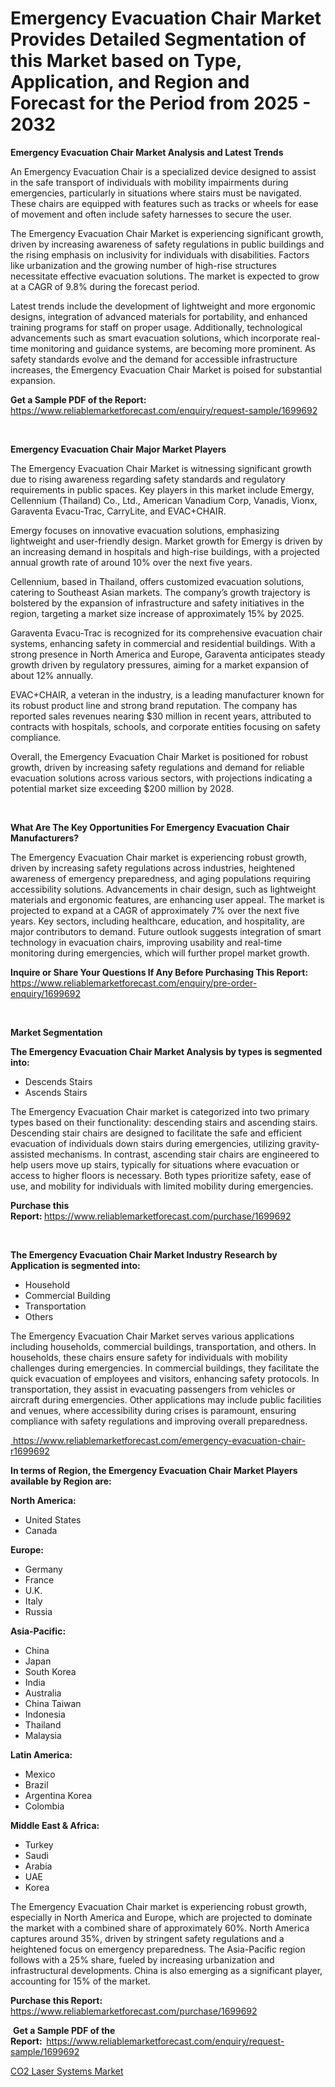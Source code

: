 <p><h1>Emergency Evacuation Chair Market Provides Detailed Segmentation of this Market based on Type, Application, and Region and Forecast for the Period from 2025 - 2032</h1></p><p><strong>Emergency Evacuation Chair Market Analysis and Latest Trends</strong></p>
<p><p>An Emergency Evacuation Chair is a specialized device designed to assist in the safe transport of individuals with mobility impairments during emergencies, particularly in situations where stairs must be navigated. These chairs are equipped with features such as tracks or wheels for ease of movement and often include safety harnesses to secure the user.</p><p>The Emergency Evacuation Chair Market is experiencing significant growth, driven by increasing awareness of safety regulations in public buildings and the rising emphasis on inclusivity for individuals with disabilities. Factors like urbanization and the growing number of high-rise structures necessitate effective evacuation solutions. The market is expected to grow at a CAGR of 9.8% during the forecast period. </p><p>Latest trends include the development of lightweight and more ergonomic designs, integration of advanced materials for portability, and enhanced training programs for staff on proper usage. Additionally, technological advancements such as smart evacuation solutions, which incorporate real-time monitoring and guidance systems, are becoming more prominent. As safety standards evolve and the demand for accessible infrastructure increases, the Emergency Evacuation Chair Market is poised for substantial expansion.</p></p>
<p><strong>Get a Sample PDF of the Report:&nbsp;</strong> <a href="https://www.reliablemarketforecast.com/enquiry/request-sample/1699692?utm_campaign=1893&utm_medium=2&utm_source=Github&utm_content=ia&utm_term=19022025&utm_id=emergency-evacuation-chair">https://www.reliablemarketforecast.com/enquiry/request-sample/1699692</a></p>
<p>&nbsp;</p>
<p><strong>Emergency Evacuation Chair Major Market Players</strong></p>
<p><p>The Emergency Evacuation Chair Market is witnessing significant growth due to rising awareness regarding safety standards and regulatory requirements in public spaces. Key players in this market include Emergy, Cellennium (Thailand) Co., Ltd., American Vanadium Corp, Vanadis, Vionx, Garaventa Evacu-Trac, CarryLite, and EVAC+CHAIR. </p><p>Emergy focuses on innovative evacuation solutions, emphasizing lightweight and user-friendly design. Market growth for Emergy is driven by an increasing demand in hospitals and high-rise buildings, with a projected annual growth rate of around 10% over the next five years.</p><p>Cellennium, based in Thailand, offers customized evacuation solutions, catering to Southeast Asian markets. The company’s growth trajectory is bolstered by the expansion of infrastructure and safety initiatives in the region, targeting a market size increase of approximately 15% by 2025.</p><p>Garaventa Evacu-Trac is recognized for its comprehensive evacuation chair systems, enhancing safety in commercial and residential buildings. With a strong presence in North America and Europe, Garaventa anticipates steady growth driven by regulatory pressures, aiming for a market expansion of about 12% annually.</p><p>EVAC+CHAIR, a veteran in the industry, is a leading manufacturer known for its robust product line and strong brand reputation. The company has reported sales revenues nearing $30 million in recent years, attributed to contracts with hospitals, schools, and corporate entities focusing on safety compliance.</p><p>Overall, the Emergency Evacuation Chair Market is positioned for robust growth, driven by increasing safety regulations and demand for reliable evacuation solutions across various sectors, with projections indicating a potential market size exceeding $200 million by 2028.</p></p>
<p>&nbsp;</p>
<p><strong>What Are The Key Opportunities For Emergency Evacuation Chair Manufacturers?</strong></p>
<p><p>The Emergency Evacuation Chair market is experiencing robust growth, driven by increasing safety regulations across industries, heightened awareness of emergency preparedness, and aging populations requiring accessibility solutions. Advancements in chair design, such as lightweight materials and ergonomic features, are enhancing user appeal. The market is projected to expand at a CAGR of approximately 7% over the next five years. Key sectors, including healthcare, education, and hospitality, are major contributors to demand. Future outlook suggests integration of smart technology in evacuation chairs, improving usability and real-time monitoring during emergencies, which will further propel market growth.</p></p>
<p><strong>Inquire or Share Your Questions If Any Before Purchasing This Report:</strong> <a href="https://www.reliablemarketforecast.com/enquiry/pre-order-enquiry/1699692?utm_campaign=1893&utm_medium=2&utm_source=Github&utm_content=ia&utm_term=19022025&utm_id=emergency-evacuation-chair">https://www.reliablemarketforecast.com/enquiry/pre-order-enquiry/1699692</a></p>
<p>&nbsp;</p>
<p><strong>Market Segmentation</strong></p>
<p><strong>The Emergency Evacuation Chair Market Analysis by types is segmented into:</strong></p>
<p><ul><li>Descends Stairs</li><li>Ascends Stairs</li></ul></p>
<p><p>The Emergency Evacuation Chair market is categorized into two primary types based on their functionality: descending stairs and ascending stairs. Descending stair chairs are designed to facilitate the safe and efficient evacuation of individuals down stairs during emergencies, utilizing gravity-assisted mechanisms. In contrast, ascending stair chairs are engineered to help users move up stairs, typically for situations where evacuation or access to higher floors is necessary. Both types prioritize safety, ease of use, and mobility for individuals with limited mobility during emergencies.</p></p>
<p><strong>Purchase this Report:&nbsp;</strong><a href="https://www.reliablemarketforecast.com/purchase/1699692?utm_campaign=1893&utm_medium=2&utm_source=Github&utm_content=ia&utm_term=19022025&utm_id=emergency-evacuation-chair">https://www.reliablemarketforecast.com/purchase/1699692</a></p>
<p>&nbsp;</p>
<p><strong>The Emergency Evacuation Chair Market Industry Research by Application is segmented into:</strong></p>
<p><ul><li>Household</li><li>Commercial Building</li><li>Transportation</li><li>Others</li></ul></p>
<p><p>The Emergency Evacuation Chair Market serves various applications including households, commercial buildings, transportation, and others. In households, these chairs ensure safety for individuals with mobility challenges during emergencies. In commercial buildings, they facilitate the quick evacuation of employees and visitors, enhancing safety protocols. In transportation, they assist in evacuating passengers from vehicles or aircraft during emergencies. Other applications may include public facilities and venues, where accessibility during crises is paramount, ensuring compliance with safety regulations and improving overall preparedness.</p></p>
<p><a href="https://www.reliablemarketforecast.com/emergency-evacuation-chair-r1699692?utm_campaign=1893&utm_medium=2&utm_source=Github&utm_content=ia&utm_term=19022025&utm_id=emergency-evacuation-chair">&nbsp;https://www.reliablemarketforecast.com/emergency-evacuation-chair-r1699692</a></p>
<p><strong>In terms of Region, the Emergency Evacuation Chair Market Players available by Region are:</strong></p>
<p>
    <p> <strong> North America: </strong>
        <ul>
            <li>United States</li>
            <li>Canada</li>
        </ul>
        </p> 
    <p> <strong> Europe: </strong>
        <ul>
            <li>Germany</li>
            <li>France</li>
            <li>U.K.</li>
            <li>Italy</li>
            <li>Russia</li>
        </ul>
        </p> 
    <p> <strong> Asia-Pacific: </strong>
        <ul>
            <li>China</li>
            <li>Japan</li>
            <li>South Korea</li>
            <li>India</li>
            <li>Australia</li>
            <li>China Taiwan</li>
            <li>Indonesia</li>
            <li>Thailand</li>
            <li>Malaysia</li>
        </ul>
        </p> 
    <p> <strong> Latin America: </strong>
        <ul>
            <li>Mexico</li>
            <li>Brazil</li>
            <li>Argentina Korea</li>
            <li>Colombia</li>
        </ul>
        </p> 
    <p> <strong> Middle East & Africa: </strong>
        <ul>
            <li>Turkey</li>
            <li>Saudi</li>
            <li>Arabia</li>
            <li>UAE</li>
            <li>Korea</li>
        </ul>
    </p>
    </p>
<p><p>The Emergency Evacuation Chair market is experiencing robust growth, especially in North America and Europe, which are projected to dominate the market with a combined share of approximately 60%. North America captures around 35%, driven by stringent safety regulations and a heightened focus on emergency preparedness. The Asia-Pacific region follows with a 25% share, fueled by increasing urbanization and infrastructural developments. China is also emerging as a significant player, accounting for 15% of the market.</p></p>
<p><strong>Purchase this Report: </strong><a href="https://www.reliablemarketforecast.com/purchase/1699692?utm_campaign=1893&utm_medium=2&utm_source=Github&utm_content=ia&utm_term=19022025&utm_id=emergency-evacuation-chair">https://www.reliablemarketforecast.com/purchase/1699692</a></p>
<p>&nbsp;<strong>Get a Sample PDF of the Report:&nbsp;&nbsp;</strong><a href="https://www.reliablemarketforecast.com/enquiry/request-sample/1699692?utm_campaign=1893&utm_medium=2&utm_source=Github&utm_content=ia&utm_term=19022025&utm_id=emergency-evacuation-chair">https://www.reliablemarketforecast.com/enquiry/request-sample/1699692</a></p>
<p><strong></strong></p>
<p><p><a href="https://github.com/PeterParrish5/Market-Research-Report-List-7/blob/main/co2-laser-systems-market.md?utm_campaign=1893&utm_medium=2&utm_source=Github&utm_content=ia&utm_term=19022025&utm_id=emergency-evacuation-chair">CO2 Laser Systems Market</a></p></p>